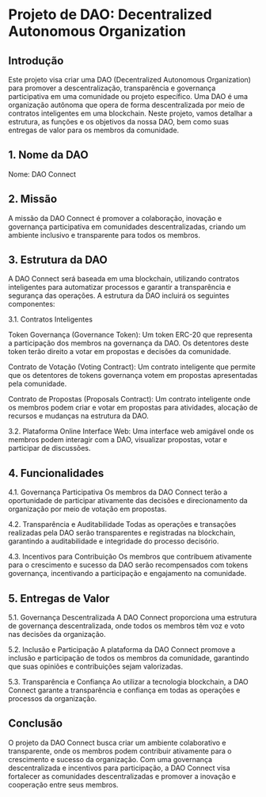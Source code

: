 # Projeto de DAO: Decentralized Autonomous Organization

## Introdução
Este projeto visa criar uma DAO (Decentralized Autonomous Organization) para promover a descentralização, transparência e governança participativa em uma comunidade ou projeto específico. Uma DAO é uma organização autônoma que opera de forma descentralizada por meio de contratos inteligentes em uma blockchain. Neste projeto, vamos detalhar a estrutura, as funções e os objetivos da nossa DAO, bem como suas entregas de valor para os membros da comunidade.

## 1. Nome da DAO
   
Nome: DAO Connect

## 2. Missão

A missão da DAO Connect é promover a colaboração, inovação e governança participativa em comunidades descentralizadas, criando um ambiente inclusivo e transparente para todos os membros.

## 3. Estrutura da DAO

A DAO Connect será baseada em uma blockchain, utilizando contratos inteligentes para automatizar processos e garantir a transparência e segurança das operações. A estrutura da DAO incluirá os seguintes componentes:

3.1. Contratos Inteligentes

Token Governança (Governance Token): Um token ERC-20 que representa a participação dos membros na governança da DAO. Os detentores deste token terão direito a votar em propostas e decisões da comunidade.

Contrato de Votação (Voting Contract): Um contrato inteligente que permite que os detentores de tokens governança votem em propostas apresentadas pela comunidade.

Contrato de Propostas (Proposals Contract): Um contrato inteligente onde os membros podem criar e votar em propostas para atividades, alocação de recursos e mudanças na estrutura da DAO.

3.2. Plataforma Online
Interface Web: Uma interface web amigável onde os membros podem interagir com a DAO, visualizar propostas, votar e participar de discussões.

## 4. Funcionalidades

4.1. Governança Participativa
Os membros da DAO Connect terão a oportunidade de participar ativamente das decisões e direcionamento da organização por meio de votação em propostas.

4.2. Transparência e Auditabilidade
Todas as operações e transações realizadas pela DAO serão transparentes e registradas na blockchain, garantindo a auditabilidade e integridade do processo decisório.

4.3. Incentivos para Contribuição
Os membros que contribuem ativamente para o crescimento e sucesso da DAO serão recompensados com tokens governança, incentivando a participação e engajamento na comunidade.

## 5. Entregas de Valor

5.1. Governança Descentralizada
A DAO Connect proporciona uma estrutura de governança descentralizada, onde todos os membros têm voz e voto nas decisões da organização.

5.2. Inclusão e Participação
A plataforma da DAO Connect promove a inclusão e participação de todos os membros da comunidade, garantindo que suas opiniões e contribuições sejam valorizadas.

5.3. Transparência e Confiança
Ao utilizar a tecnologia blockchain, a DAO Connect garante a transparência e confiança em todas as operações e processos da organização.

## Conclusão
O projeto da DAO Connect busca criar um ambiente colaborativo e transparente, onde os membros podem contribuir ativamente para o crescimento e sucesso da organização. Com uma governança descentralizada e incentivos para participação, a DAO Connect visa fortalecer as comunidades descentralizadas e promover a inovação e cooperação entre seus membros.
